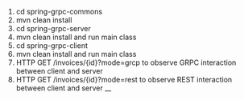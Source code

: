 1. cd spring-grpc-commons
2. mvn clean install
3. cd spring-grpc-server
4. mvn clean install and run main class
5. cd spring-grpc-client
6. mvn clean install and run main class
7. HTTP GET /invoices/{id}?mode=grcp to observe GRPC interaction between client and server
8. HTTP GET /invoices/{id}?mode=rest to observe REST interaction between client and server
__